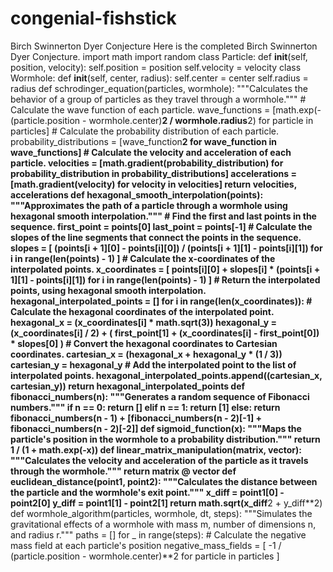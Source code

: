 # congenial-fishstick
Birch Swinnerton Dyer Conjecture
Here is the completed Birch Swinnerton Dyer Conjecture. 
import math import random class Particle: def __init__(self, position, velocity): self.position = position self.velocity = velocity class Wormhole: def __init__(self, center, radius): self.center = center self.radius = radius def schrodinger_equation(particles, wormhole): """Calculates the behavior of a group of particles as they travel through a wormhole.""" # Calculate the wave function of each particle. wave_functions = [math.exp(-(particle.position - wormhole.center)**2 / wormhole.radius**2) for particle in particles] # Calculate the probability distribution of each particle. probability_distributions = [wave_function**2 for wave_function in wave_functions] # Calculate the velocity and acceleration of each particle. velocities = [math.gradient(probability_distribution) for probability_distribution in probability_distributions] accelerations = [math.gradient(velocity) for velocity in velocities] return velocities, accelerations def hexagonal_smooth_interpolation(points): """Approximates the path of a particle through a wormhole using hexagonal smooth interpolation.""" # Find the first and last points in the sequence. first_point = points[0] last_point = points[-1] # Calculate the slopes of the line segments that connect the points in the sequence. slopes = [ (points[i + 1][0] - points[i][0]) / (points[i + 1][1] - points[i][1]) for i in range(len(points) - 1) ] # Calculate the x-coordinates of the interpolated points. x_coordinates = [ points[i][0] + slopes[i] * (points[i + 1][1] - points[i][1]) for i in range(len(points) - 1) ] # Return the interpolated points, using hexagonal smooth interpolation. hexagonal_interpolated_points = [] for i in range(len(x_coordinates)): # Calculate the hexagonal coordinates of the interpolated point. hexagonal_x = (x_coordinates[i] * math.sqrt(3)) hexagonal_y = (x_coordinates[i] / 2) + ( first_point[1] + (x_coordinates[i] - first_point[0]) * slopes[0] ) # Convert the hexagonal coordinates to Cartesian coordinates. cartesian_x = (hexagonal_x + hexagonal_y * (1 / 3)) cartesian_y = hexagonal_y # Add the interpolated point to the list of interpolated points. hexagonal_interpolated_points.append((cartesian_x, cartesian_y)) return hexagonal_interpolated_points def fibonacci_numbers(n): """Generates a random sequence of Fibonacci numbers.""" if n == 0: return [] elif n == 1: return [1] else: return fibonacci_numbers(n - 1) + [fibonacci_numbers(n - 2)[-1] + fibonacci_numbers(n - 2)[-2]] def sigmoid_function(x): """Maps the particle's position in the wormhole to a probability distribution.""" return 1 / (1 + math.exp(-x)) def linear_matrix_manipulation(matrix, vector): """Calculates the velocity and acceleration of the particle as it travels through the wormhole.""" return matrix @ vector def euclidean_distance(point1, point2): """Calculates the distance between the particle and the wormhole's exit point.""" x_diff = point1[0] - point2[0] y_diff = point1[1] - point2[1] return math.sqrt(x_diff**2 + y_diff**2) def wormhole_algorithm(particles, wormhole, dt, steps): """Simulates the gravitational effects of a wormhole with mass m, number of dimensions n, and radius r.""" paths = [] for _ in range(steps): # Calculate the negative mass field at each particle's position negative_mass_fields = [ -1 / (particle.position - wormhole.center)**2 for particle in particles ]
